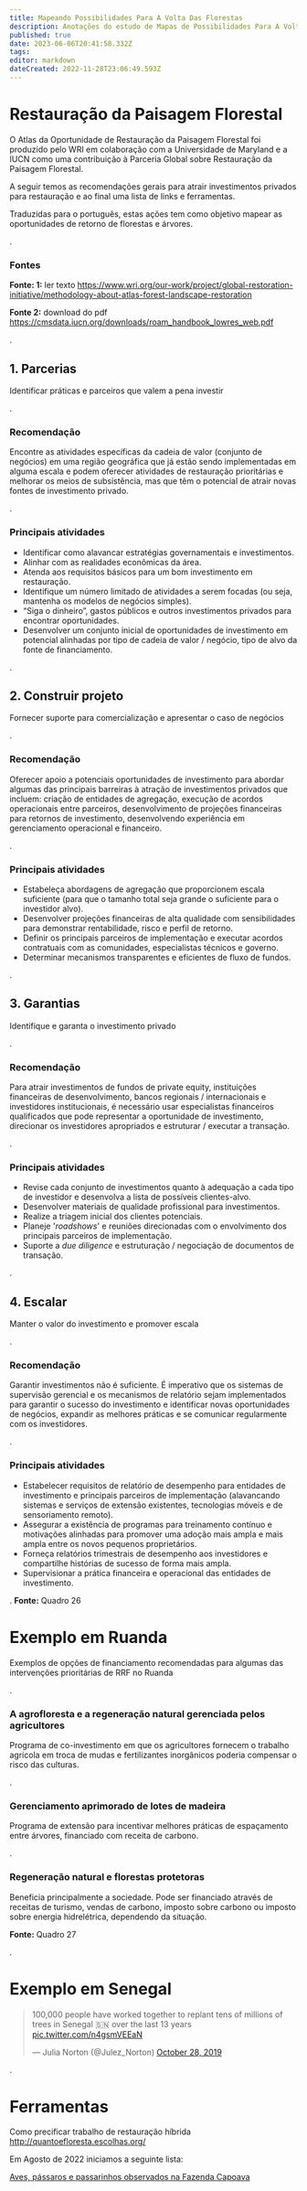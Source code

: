 ```yaml
---
title: Mapeando Possibilidades Para A Volta Das Florestas
description: Anotações do estudo de Mapas de Possibilidades Para A Volta Das Florestas
published: true
date: 2023-06-06T20:41:58.332Z
tags: 
editor: markdown
dateCreated: 2022-11-28T23:06:49.593Z
---
```


# Restauração da Paisagem Florestal
O Atlas da Oportunidade de Restauração da Paisagem Florestal foi produzido pelo WRI em colaboração com a Universidade de Maryland e a IUCN como uma contribuição à Parceria Global sobre Restauração da Paisagem Florestal.

A seguir temos as recomendações gerais para atrair investimentos privados para restauração e ao final uma lista de links e ferramentas.

Traduzidas para o português, estas ações tem como objetivo mapear as oportunidades de retorno de florestas e árvores.

.
### Fontes
**Fonte: 1:** ler texto
https://www.wri.org/our-work/project/global-restoration-initiative/methodology-about-atlas-forest-landscape-restoration

**Fonte 2:** download do pdf 
https://cmsdata.iucn.org/downloads/roam_handbook_lowres_web.pdf


.
## 1. Parcerias

Identificar práticas e parceiros que valem a pena investir

.
### Recomendação
Encontre as atividades específicas da cadeia de valor (conjunto de negócios) em uma região geográfica que já estão sendo implementadas em alguma escala e podem oferecer atividades de restauração prioritárias e melhorar os meios de subsistência, mas que têm o potencial de atrair novas fontes de investimento privado.

.
### Principais atividades
* Identificar como alavancar estratégias governamentais e investimentos.
* Alinhar com as realidades econômicas da área.
* Atenda aos requisitos básicos para um bom investimento em restauração.
* Identifique um número limitado de atividades a serem focadas (ou seja, mantenha os modelos de negócios simples).
* “Siga o dinheiro”, gastos públicos e outros investimentos privados para encontrar oportunidades.
* Desenvolver um conjunto inicial de oportunidades de investimento em potencial alinhadas por tipo de cadeia de valor / negócio, tipo de alvo da fonte de financiamento.

.
## 2. Construir projeto
Fornecer suporte para comercialização e apresentar o caso de negócios

.
### Recomendação

Oferecer apoio a potenciais oportunidades de investimento para abordar algumas das principais barreiras à atração de investimentos privados que incluem: criação de entidades de agregação, execução de acordos operacionais entre parceiros, desenvolvimento de projeções financeiras para retornos de investimento, desenvolvendo experiência em gerenciamento operacional e financeiro.

.
### Principais atividades

* Estabeleça abordagens de agregação que proporcionem escala suficiente (para que o tamanho total seja grande o suficiente para o investidor alvo).
* Desenvolver projeções financeiras de alta qualidade com sensibilidades para demonstrar rentabilidade, risco e perfil de retorno.
* Definir os principais parceiros de implementação e executar acordos contratuais com as comunidades, especialistas técnicos e governo.
* Determinar mecanismos transparentes e eficientes de fluxo de fundos.

.
## 3. Garantias
Identifique e garanta o investimento privado

.
### Recomendação
Para atrair investimentos de fundos de private equity, instituições financeiras de desenvolvimento, bancos regionais / internacionais e investidores institucionais, é necessário usar especialistas financeiros qualificados que pode representar a oportunidade de investimento, direcionar os investidores apropriados e estruturar / executar a transação.

.
### Principais atividades

* Revise cada conjunto de investimentos quanto à adequação a cada tipo de investidor e desenvolva a lista de possíveis clientes-alvo.
* Desenvolver materiais de qualidade profissional para investimentos.
* Realize a triagem inicial dos clientes potenciais.
* Planeje '*roadshows*' e reuniões direcionadas com o envolvimento dos principais parceiros de implementação.
* Suporte a *due diligence* e estruturação / negociação de documentos de transação.

.
## 4. Escalar
Manter o valor do investimento e promover escala

.
### Recomendação
Garantir investimentos não é suficiente. É imperativo que os sistemas de supervisão gerencial e os mecanismos de relatório sejam implementados para garantir o sucesso do investimento e identificar novas oportunidades de negócios, expandir as melhores práticas e se comunicar regularmente com os investidores.

.
### Principais atividades

* Estabelecer requisitos de relatório de desempenho para entidades de investimento e principais parceiros de implementação (alavancando sistemas e serviços de extensão existentes, tecnologias móveis e de sensoriamento remoto).
* Assegurar a existência de programas para treinamento contínuo e motivações alinhadas para promover uma adoção mais ampla e mais ampla entre os novos pequenos proprietários.
* Forneça relatórios trimestrais de desempenho aos investidores e compartilhe histórias de sucesso de forma mais ampla.
* Supervisionar a prática financeira e operacional das entidades de investimento.

.
**Fonte:** Quadro 26

# Exemplo em Ruanda

Exemplos de opções de financiamento recomendadas para algumas das intervenções prioritárias de RRF no Ruanda

.
### A agrofloresta e a regeneração natural gerenciada pelos agricultores
Programa de co-investimento em que os agricultores fornecem o trabalho agrícola em troca de mudas e fertilizantes inorgânicos poderia compensar o risco das culturas.

.
### Gerenciamento aprimorado de lotes de madeira
Programa de extensão para incentivar melhores práticas de espaçamento entre árvores, financiado com receita de carbono.

.
### Regeneração natural e florestas protetoras
Beneficia principalmente a sociedade. Pode ser financiado através de receitas de turismo, vendas de carbono, imposto sobre carbono ou imposto sobre energia hidrelétrica, dependendo da situação.

**Fonte:** Quadro 27

.
# Exemplo em Senegal

<blockquote class="twitter-tweet"><p lang="en" dir="ltr">100,000 people have worked together to replant tens of millions of trees in Senegal 🇸🇳 over the last 13 years <a href="https://t.co/n4gsmVEEaN">pic.twitter.com/n4gsmVEEaN</a></p>&mdash; Julia Norton (@Julez_Norton) <a href="https://twitter.com/Julez_Norton/status/1188946156761600000?ref_src=twsrc%5Etfw">October 28, 2019</a></blockquote> <script async src="https://platform.twitter.com/widgets.js" charset="utf-8"></script>

.
# Ferramentas

Como precificar trabalho de restauração híbrida
http://quantoefloresta.escolhas.org/

Em Agosto de 2022 iniciamos a seguinte lista:

[Aves, pássaros e passarinhos observados na Fazenda Capoava](/porto-rural/caminhos-possiveis/lista-de-aves-na-capoava)